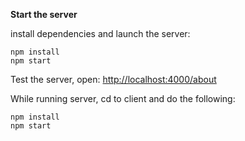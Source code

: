 **Start the server**

install dependencies and launch the server: 

```
npm install
npm start
```

Test the server, open: [http://localhost:4000/about](http://localhost:4000/about)

While running server, cd to  client and do the following:

```
npm install
npm start
```